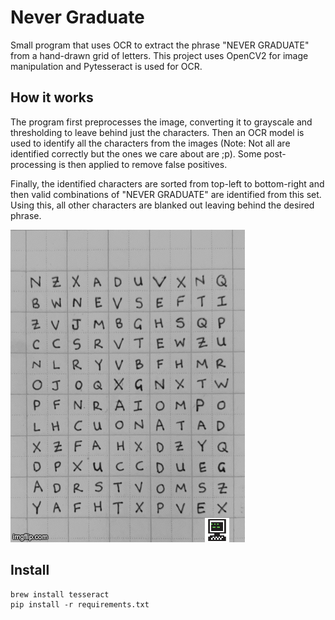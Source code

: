# Never Graduate

Small program that uses OCR to extract the phrase "NEVER GRADUATE" from a hand-drawn
grid of letters. This project uses OpenCV2 for image manipulation and Pytesseract is used for OCR.

## How it works

The program first preprocesses the image, converting it to grayscale and thresholding to leave behind
just the characters. Then an OCR model is used to identify all the characters from the images
(Note: Not all are identified correctly but the ones we care about are ;p). Some post-processing
is then applied to remove false positives.

Finally, the identified characters are sorted from top-left to bottom-right and then valid combinations
of "NEVER GRADUATE" are identified from this set. Using this, all other characters are blanked out leaving behind
the desired phrase.

![NEVER GRADUATE](assets/never_graduate.gif)

## Install

```
brew install tesseract
pip install -r requirements.txt
```
